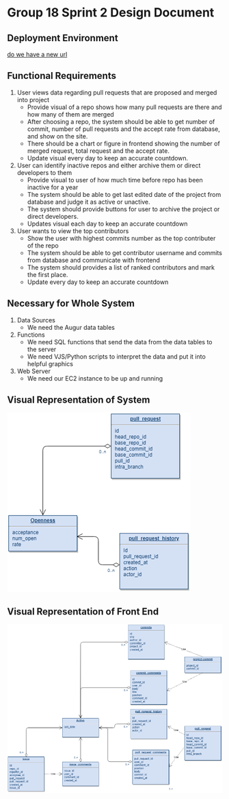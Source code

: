 # Group 18 Sprint 2 Design Document

## Deployment Environment

[do we have a new url](http://ec2-18-224-184-138.us-east-2.compute.amazonaws.com:3333)

## Functional Requirements

1. User views data regarding pull requests that are proposed and merged into project
	- Provide visual of a repo shows how many pull requests are there and how many of them are merged
	- After choosing a repo, the system should be able to get number of commit, number of pull requests and the accept rate from database, and show on the site.
	- There should be a chart or figure in frontend showing the number of merged request, total request and the accept rate. 
	- Update visual every day to keep an accurate countdown.
2. User can identify inactive repos and either archive them or direct developers to them
	- Provide visual to user of how much time before repo has been inactive for a year
	- The system should be able to get last edited date of the project from database and judge it as active or unactive.
	- The system should provide buttons for user to archive the project or direct developers.
	- Updates visual each day to keep an accurate countdown
3. User wants to view the top contributors
  	- Show the user with highest commits number as the top contributer of the repo
	- The system should be able to get contributor username and commits from database and communicate with frontend
	- The system should provides a list of ranked contributors and mark the first place.
  	- Update every day to keep an accurate countdown
	
## Necessary for Whole System

1. Data Sources
	- We need the Augur data tables
2. Functions
	- We need SQL functions that send the data from the data tables to the server
	- We need VJS/Python scripts to interpret the data and put it into helpful graphics
3. Web Server
	- We need our EC2 instance to be up and running

## Visual Representation of System

![VRoD](1.png)

## Visual Representation of Front End

![VRoFE](2.png)

